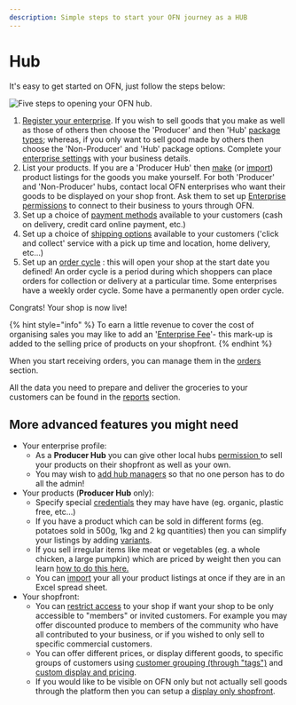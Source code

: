 ```yaml
---
description: Simple steps to start your OFN journey as a HUB
---
```


# Hub

It's easy to get started on OFN, just follow the steps below:

![Five steps to opening your OFN hub.](../.gitbook/assets/set-up-in-5-steps-draft.png)

1. [Register your enterprise](../basic-features/register-and-create-your-profile.md).  If you wish to sell goods that you make as well as those of others then choose the 'Producer' and then 'Hub' [package types](../basic-features/enterprise-profile/package-types.md); whereas, if you only want to sell good made by others then choose the 'Non-Producer' and 'Hub' package options. Complete your [enterprise settings](../basic-features/enterprise-profile/enterprise-settings.md) with your business details.
2. List your products.  If you are a 'Producer Hub' then [make](../basic-features/products-1/products.md) \(or [import](../basic-features/products-1/product-and-inventory-import.md#1-import-new-products)\) product listings for the goods you make yourself. For both 'Producer' and 'Non-Producer' hubs, contact local OFN enterprises who want their goods to be displayed on your shop front.  Ask them to set up [Enterprise permissions](../basic-features/enterprise-profile/enterprise-to-enterprise-permissions-e2es.md) to connect to their business to yours through OFN.
3. Set up a choice of [payment methods](../basic-features/shopfront/payment-methods.md) available to your customers  \(cash on delivery, credit card online payment, etc.\)
4. Set up a choice of [shipping options](../basic-features/shopfront/shipping-methods.md) available to your customers  \('click and collect' service with a pick up time and location, home delivery, etc...\)
5. Set up an [order cycle](../basic-features/shopfront/order-cycle/order-cycles-for-hubs.md) : this will open your shop at the start date you defined!  An order cycle is a period during which shoppers can place orders for collection or delivery at a particular time.  Some enterprises have a weekly order cycle.  Some have a permanently open order cycle.

Congrats!  Your shop is now live!

{% hint style="info" %}
To earn a little revenue to cover the cost of organising sales you may like to add an '[Enterprise Fee](../basic-features/shopfront/enterprise-fees.md)'- this mark-up is added to the selling price of products on your shopfront.
{% endhint %}

When you start receiving orders, you can manage them in the [orders](../basic-features/orders/) section.  

All the data you need to prepare and deliver the groceries to your customers can be found in the [reports](../basic-features/reports.md) section.

## More advanced features you might need

* Your enterprise profile:
  * As a **Producer Hub** you can give other local hubs [permission ](../basic-features/enterprise-profile/enterprise-to-enterprise-permissions-e2es.md)to sell your products on their shopfront as well as your own.
  * You may wish to [add hub managers](../basic-features/enterprise-profile/transfer-ownership.md) so that no one person has to do all the admin!
* Your products \(**Producer Hub** only\): 
  * Specify special [credentials](../basic-features/products-1/product-properties.md) they may have have \(eg. organic, plastic free, etc...\)
  * If you have a product which can be sold in different forms \(eg. potatoes sold in 500g, 1kg and 2 kg quantities\) then you can simplify your listings by adding [variants](../basic-features/products-1/product-variants.md).
  * If you sell irregular items like meat or vegetables \(eg. a whole chicken, a large pumpkin\) which are priced by weight then you can learn [how to do this here.](../basic-features/products-1/pricing-irregular-items-kg.md)
  * You can [import](../basic-features/products-1/product-and-inventory-import.md#1-import-new-products) your all your product listings at once if they are in an Excel spread sheet.
* Your shopfront:
  * You can [restrict access](../basic-features/shopfront/private-shopfront.md) to your shop if want your shop to be only accessible to "members" or invited customers.   For example you may offer discounted produce to members of the community who have all contributed to your business, or if you wished to only sell to specific commercial customers.
  * You can offer different prices, or display different goods, to specific groups of customers using [customer grouping \(through "tags"\)](../basic-features/shopfront/customer-management-and-conditional-displays-prices/tags-and-tag-rules.md) and [custom display and pricing](../basic-features/shopfront/customer-management-and-conditional-displays-prices/).
  * If you would like to be visible on OFN only but not actually sell goods through the platform then you can setup a [display only shopfront](../basic-features/shopfront/display-only-order-cycles.md).

